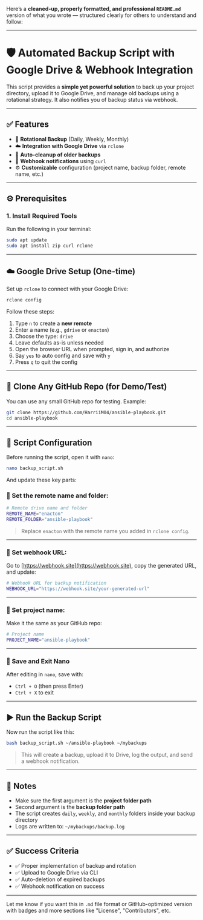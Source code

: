 Here’s a **cleaned-up, properly formatted, and professional `README.md`** version of what you wrote — structured clearly for others to understand and follow:

---

# 🛡️ Automated Backup Script with Google Drive & Webhook Integration

This script provides a **simple yet powerful solution** to back up your project directory, upload it to Google Drive, and manage old backups using a rotational strategy. It also notifies you of backup status via webhook.

---

## ✅ Features

* 🔁 **Rotational Backup** (Daily, Weekly, Monthly)
* ☁️ **Integration with Google Drive** via `rclone`
* 🧹 **Auto-cleanup of older backups**
* 🔔 **Webhook notifications** using `curl`
* ⚙️ **Customizable** configuration (project name, backup folder, remote name, etc.)

---

## ⚙️ Prerequisites

### 1. Install Required Tools

Run the following in your terminal:

```bash
sudo apt update
sudo apt install zip curl rclone
```

---

## ☁️ Google Drive Setup (One-time)

Set up `rclone` to connect with your Google Drive:

```bash
rclone config
```

Follow these steps:

1. Type `n` to create a **new remote**
2. Enter a name (e.g., `gdrive` or `enacton`)
3. Choose the type: `drive`
4. Leave defaults as-is unless needed
5. Open the browser URL when prompted, sign in, and authorize
6. Say `yes` to auto config and save with `y`
7. Press `q` to quit the config

---

## 🚀 Clone Any GitHub Repo (for Demo/Test)

You can use any small GitHub repo for testing. Example:

```bash
git clone https://github.com/HarriiM04/ansible-playbook.git
cd ansible-playbook
```

---

## 📝 Script Configuration

Before running the script, open it with `nano`:

```bash
nano backup_script.sh
```

And update these key parts:

### 🔹 Set the remote name and folder:

```bash
# Remote drive name and folder
REMOTE_NAME="enacton"
REMOTE_FOLDER="ansible-playbook"
```

> Replace `enacton` with the remote name you added in `rclone config`.

---

### 🔹 Set webhook URL:

Go to [https://webhook.site](https://webhook.site), copy the generated URL, and update:

```bash
# Webhook URL for backup notification
WEBHOOK_URL="https://webhook.site/your-generated-url"
```

---

### 🔹 Set project name:

Make it the same as your GitHub repo:

```bash
# Project name
PROJECT_NAME="ansible-playbook"
```

---

### 💾 Save and Exit Nano

After editing in `nano`, save with:

* `Ctrl + O` (then press Enter)
* `Ctrl + X` to exit

---

## ▶️ Run the Backup Script

Now run the script like this:

```bash
bash backup_script.sh ~/ansible-playbook ~/mybackups
```

> This will create a backup, upload it to Drive, log the output, and send a webhook notification.

---

## 📌 Notes

* Make sure the first argument is the **project folder path**
* Second argument is the **backup folder path**
* The script creates `daily`, `weekly`, and `monthly` folders inside your backup directory
* Logs are written to: `~/mybackups/backup.log`

---

## ✅ Success Criteria

* ✅ Proper implementation of backup and rotation
* ✅ Upload to Google Drive via CLI
* ✅ Auto-deletion of expired backups
* ✅ Webhook notification on success

---

Let me know if you want this in `.md` file format or GitHub-optimized version with badges and more sections like "License", "Contributors", etc.
